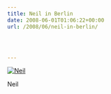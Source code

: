 ```yaml
---
title: Neil in Berlin
date: 2008-06-01T01:06:22+00:00
url: /2008/06/neil-in-berlin/




---
```

<div class="flickr">
  <a href="http://www.flickr.com/photos/schreibblogade/2541025069/" title="Neil"><img src="//farm3.static.flickr.com/2173/2541025069_ffbac450d8.jpg" alt="Neil" /></a></p>

  <p>
    Neil
  </p>
</div>
